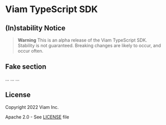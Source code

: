 # Viam TypeScript SDK

## (In)stability Notice

> **Warning**
> This is an alpha release of the Viam TypeScript SDK. Stability is not guaranteed. Breaking changes are likely to occur, and occur often.

## Fake section

...
...
...

## License 
Copyright 2022 Viam Inc.

Apache 2.0 - See [LICENSE](https://github.com/viamrobotics/viam-typescript-sdk/blob/main/LICENSE) file
